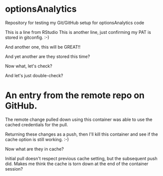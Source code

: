 # optionsAnalytics

Repository for testing my Git/GitHub setup for optionsAnalytics code

This is a line from RStudio This is another line, just confirming my PAT is stored in gitconfig. :-)

And another one, this will be GREAT!!

And yet another are they stored this time?

Now what, let's check?

And let's just double-check?

# An entry from the remote repo on GitHub.

The remote change pulled down using this container was able to use the cached credentials for the pull.

Returning these changes as a push, then I'll kill this container and see if the cache option is still working. :-)

Now what are they in cache?

Initial pull doesn't respect previous cache setting, but the subsequent push did. Makes me think the cache is torn down at the end of the container session?
